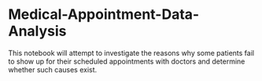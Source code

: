 # Medical-Appointment-Data-Analysis
This notebook will attempt to investigate the reasons why some patients fail to show up for their scheduled appointments with doctors and determine whether such causes exist.
